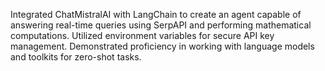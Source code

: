 Integrated ChatMistralAI with LangChain to create an agent capable of answering real-time queries using SerpAPI and performing mathematical computations.
Utilized environment variables for secure API key management.
Demonstrated proficiency in working with language models and toolkits for zero-shot tasks.
